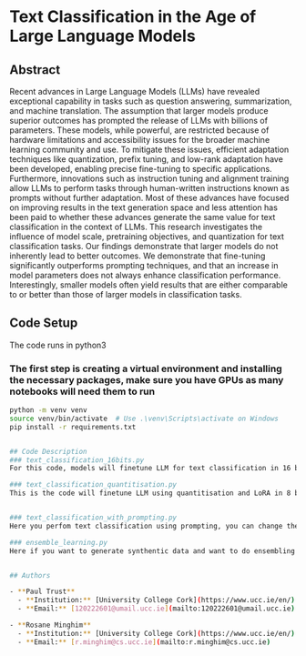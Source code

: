 # Text Classification in the Age of Large Language Models

## Abstract

Recent advances in Large Language Models (LLMs) have revealed exceptional capability in tasks such as question answering, summarization, and machine translation. The assumption that larger models produce superior outcomes has prompted the release of LLMs with billions of parameters. These models, while powerful, are restricted because of hardware limitations and accessibility issues for the broader machine learning community and use. To mitigate these issues, efficient adaptation techniques like quantization, prefix tuning, and low-rank adaptation have been developed, enabling precise fine-tuning to specific applications. Furthermore, innovations such as instruction tuning and alignment training allow LLMs to perform tasks through human-written instructions known as prompts without further adaptation. Most of these advances have focused on improving results in the text generation space and less attention has been paid to whether these advances generate the same value for text classification in the context of LLMs.
This research  investigates the influence of model scale, pretraining objectives, and quantization for text classification tasks. Our findings demonstrate that larger models do not inherently lead to better outcomes. We demonstrate that fine-tuning significantly outperforms prompting techniques, and that an increase in model parameters does not always enhance classification performance. Interestingly, smaller models often yield results that are either comparable to or better than those of larger models in classification tasks.

## Code Setup
The code runs in python3
### The first step is creating a virtual environment and installing the necessary packages, make sure you have GPUs as many notebooks will need them to run
```bash
python -m venv venv
source venv/bin/activate  # Use .\venv\Scripts\activate on Windows
pip install -r requirements.txt


## Code Description
### text_classification_16bits.py
For this code, models will finetune LLM for text classification in 16 bits, you should use this approach for smaller LLMs like BERT, RoBERTA, unless if you have sufficient GPUs

### text_classification_quantitisation.py
This is the code will finetune LLM using quantitisation and LoRA in 8 bits and 16 bits which you can specify


### text_classification_with_prompting.py
Here you perfom text classification using prompting, you can change the prompt to fit your dataset

### ensemble_learning.py
Here if you want to generate synthentic data and want to do ensembling for different model outputs, you use this file


## Authors

- **Paul Trust**
  - **Institution:** [University College Cork](https://www.ucc.ie/en/)
  - **Email:** [120222601@umail.ucc.ie](mailto:120222601@umail.ucc.ie)

- **Rosane Minghim**
  - **Institution:** [University College Cork](https://www.ucc.ie/en/)
  - **Email:** [r.minghim@cs.ucc.ie](mailto:r.minghim@cs.ucc.ie)



